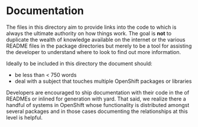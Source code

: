 Documentation
=============

The files in this directory aim to provide links into the code to which is
always the ultimate authority on how things work.  The goal is __not__ to
duplicate the wealth of knowledge available on the internet or the various
README files in the package directories but merely to be a tool for assisting
the developer to understand where to look to find out more information.

Ideally to be included in this directory the document should:

* be less than < 750 words
* deal with a subject that touches multiple OpenShift packages or libraries

Developers are encouraged to ship documentation with their code in the of
READMEs or inlined for generation with yard.  That said, we realize there a
handful of systems in OpenShift whose functionality is distributed amongst
several packages and in those cases documenting the relationships at this level
is helpful.

